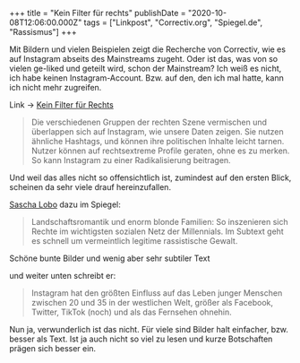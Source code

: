 +++
title = "Kein Filter für rechts"
publishDate = "2020-10-08T12:06:00.000Z"
tags = ["Linkpost", "Correctiv.org", "Spiegel.de", "Rassismus"]
+++

Mit Bildern und vielen Beispielen zeigt die Recherche von Correctiv, wie es auf Instagram abseits des Mainstreams zugeht. Oder ist das, was von so vielen ge-liked und geteilt wird, schon der Mainstream? Ich weiß es nicht, ich habe keinen Instagram-Account. Bzw. auf den, den ich mal hatte, kann ich nicht mehr zugreifen.

Link -> [Kein Filter für Rechts](https://correctiv.org/top-stories/2020/10/06/kein-filter-fuer-rechts-instagram-rechtsextremismus-frauen-der-rechten-szene/)

> Die verschiedenen Gruppen der rechten Szene vermischen und überlappen sich auf Instagram, wie unsere Daten zeigen. Sie nutzen ähnliche Hashtags, und können ihre politischen Inhalte leicht tarnen. Nutzer können auf rechtsextreme Profile geraten, ohne es zu merken. So kann Instagram zu einer Radikalisierung beitragen.

Und weil das alles nicht so offensichtlich ist, zumindest auf den ersten Blick, scheinen da sehr viele drauf hereinzufallen.

[Sascha Lobo](https://www.spiegel.de/netzwelt/apps/radikalisierung-im-netz-wie-rechte-aesthetik-auf-instagram-funktioniert-kolumne-a-0f04516e-107c-4aae-8b93-80c19a737179) dazu im Spiegel:

> Landschaftsromantik und enorm blonde Familien: So inszenieren sich Rechte im wichtigsten sozialen Netz der Millennials. Im Subtext geht es schnell um vermeintlich legitime rassistische Gewalt.

Schöne bunte Bilder und wenig aber sehr subtiler Text

und weiter unten schreibt er:

> Instagram hat den größten Einfluss auf das Leben junger Menschen zwischen 20 und 35 in der westlichen Welt, größer als Facebook, Twitter, TikTok (noch) und als das Fernsehen ohnehin.

Nun ja, verwunderlich ist das nicht. Für viele sind Bilder halt einfacher, bzw. besser als Text. Ist ja auch nicht so viel zu lesen und kurze Botschaften prägen sich besser ein.

<!--more-->